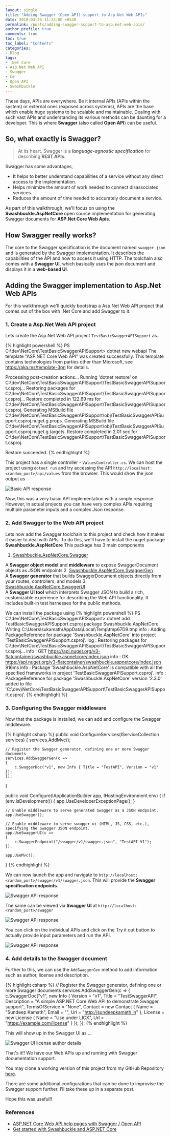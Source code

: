 ```yaml
---
layout: single
title: "Adding Swagger (Open API) support to Asp.Net Web APIs"
date: 2018-03-25 11:23:00 +0530
permalink: /posts/adding-swagger-support-to-asp.net-web-apis/
author_profile: true
comments: true
toc: true
toc_label: "Contents"
categories: 
- Blog
tags:
- .Net Core
- Asp.Net Web API
- Swagger
- C#
- Open API
- Swashbuckle
---
```


These days, APIs are everywhere. Be it internal APIs (APIs within the system) or external ones (exposed across systems), APIs are the base which enable huge systems to be scalable and maintainable. Dealing with such vast APIs and understanding its various methods can be daunting for a developer. This is where **Swagger** (also called **Open API**) can be useful. 

## So, what exactly is Swagger?
> At its heart, Swagger is a ***language-agnostic specification*** for describing **REST APIs**.

Swagger has some advantages,
* It helps to better understand capabilities of a service without any direct access to the implementation. 
* Helps minimize the amount of work needed to connect disassociated services.
* Reduces the amount of time needed to accurately document a service.

As part of this walkthrough, we'll focus on using the **Swashbuckle.AspNetCore** open source implementation for generating Swagger documents for **ASP.Net Core Web Apis**.

## How Swagger really works?
The core to the Swagger specification is the document named `swagger.json` and is generated by the Swagger implementation. It describes the capabilities of the API and how to access it using HTTP.
The toolchain also comes with a **Swagger UI**, which basically uses the json document and displays it in a **web-based UI**.

## Adding the Swagger implementation to Asp.Net Web APIs
For this walkthrough we'll quickly bootstrap a Asp.Net Web API project that comes out of the box with .Net Core and add Swagger to it.

### 1. Create a Asp.Net Web API project
Lets create the Asp.Net Web API project `TestBasicSwaggerAPISupport` as..

{% highlight powershell %}
PS C:\dev\NetCore\TestBasicSwaggerAPISupport> dotnet new webapi
The template "ASP.NET Core Web API" was created successfully.
This template contains technologies from parties other than Microsoft, see https://aka.ms/template-3pn for details.

Processing post-creation actions...
Running 'dotnet restore' on C:\dev\NetCore\TestBasicSwaggerAPISupport\TestBasicSwaggerAPISupport.csproj...
  Restoring packages for C:\dev\NetCore\TestBasicSwaggerAPISupport\TestBasicSwaggerAPISupport.csproj...
  Restore completed in 122.69 ms for C:\dev\NetCore\TestBasicSwaggerAPISupport\TestBasicSwaggerAPISupport.csproj.
  Generating MSBuild file C:\dev\NetCore\TestBasicSwaggerAPISupport\obj\TestBasicSwaggerAPISupport.csproj.nuget.g.props.
  Generating MSBuild file C:\dev\NetCore\TestBasicSwaggerAPISupport\obj\TestBasicSwaggerAPISupport.csproj.nuget.g.targets.
  Restore completed in 2.01 sec for C:\dev\NetCore\TestBasicSwaggerAPISupport\TestBasicSwaggerAPISupport.csproj.

Restore succeeded.
{% endhighlight %}

This project has a single controller - `ValuesController.cs`.
We can host the project using `dotnet run` and try accessing the API `http://localhost:<random_port>/api/values` from the browser.
This would show the json output as 

![Basic API response]({{site.url}}/assets/images/blogs/APIResponse.jpg)

Now, this was a very basic API implementation with a simple response. However, in actual projects you can have very complex APIs requiring multiple parameter inputs and a complex Json response. 

### 2. Add Swagger to the Web API project
Lets now add the Swagger toolchain to this project and check how it makes it easier to deal with APIs.
To do this, we'll have to install the nuget package **Swashbuckle.AspNetCore**
This package has 3 main components
1. [Swashbuckle.AspNetCore.Swagger](https://www.nuget.org/packages/Swashbuckle.AspNetCore.Swagger/)  

A **Swagger object model** and **middleware** to expose SwaggerDocument objects as JSON endpoints
2. [Swashbuckle.AspNetCore.SwaggerGen](https://www.nuget.org/packages/Swashbuckle.AspNetCore.SwaggerGen/)  
A **Swagger generator** that builds SwaggerDocument objects directly from your routes, controllers, and models
3. [Swashbuckle.AspNetCore.SwaggerUI](https://www.nuget.org/packages/Swashbuckle.AspNetCore.SwaggerUI/)  
A **Swagger UI tool** which interprets Swagger JSON to build a rich, customizable experience for describing the Web API functionality. It includes built-in test harnesses for the public methods.

We can install the package using 
{% highlight powershell %}
PS C:\dev\NetCore\TestBasicSwaggerAPISupport> dotnet add TestBasicSwaggerAPISupport.csproj package Swashbuckle.AspNetCore
  Writing C:\Users\sukamath\AppData\Local\Temp\tmp67D9.tmp
info : Adding PackageReference for package 'Swashbuckle.AspNetCore' into project 'TestBasicSwaggerAPISupport.csproj'.
log  : Restoring packages for C:\dev\NetCore\TestBasicSwaggerAPISupport\TestBasicSwaggerAPISupport.csproj...
info :   GET https://api.nuget.org/v3-flatcontainer/swashbuckle.aspnetcore/index.json
info :   OK https://api.nuget.org/v3-flatcontainer/swashbuckle.aspnetcore/index.json 916ms
info : Package 'Swashbuckle.AspNetCore' is compatible with all the specified frameworks in project 'TestBasicSwaggerAPISupport.csproj'.
info : PackageReference for package 'Swashbuckle.AspNetCore' version '2.3.0' added to file 'C:\dev\NetCore\TestBasicSwaggerAPISupport\TestBasicSwaggerAPISupport.csproj'.
{% endhighlight %}

### 3. Configuring the Swagger middleware
Now that the package is installed, we can add and configure the Swagger middleware.

{% highlight csharp %}
public void ConfigureServices(IServiceCollection services)
{
    services.AddMvc();

    // Register the Swagger generator, defining one or more Swagger documents
    services.AddSwaggerGen(c =>
    {
        c.SwaggerDoc("v1", new Info { Title = "TestAPI", Version = "v1" });
    });
}

public void Configure(IApplicationBuilder app, IHostingEnvironment env)
{
    if (env.IsDevelopment())
    {
        app.UseDeveloperExceptionPage();
    }

    // Enable middleware to serve generated Swagger as a JSON endpoint.
    app.UseSwagger();

    // Enable middleware to serve swagger-ui (HTML, JS, CSS, etc.), specifying the Swagger JSON endpoint.
    app.UseSwaggerUI(c =>
    {
        c.SwaggerEndpoint("/swagger/v1/swagger.json", "TestAPI V1");
    });

    app.UseMvc();
}
{% endhighlight %}

We can now launch the app and navigate to `http://localhost:<random_port>/swagger/v1/swagger.json`.
This will provide the **Swagger specification endpoints**.

![Swagger API response]({{site.url}}/assets/images/blogs/SwaggerAPIResponse.jpg)

The same can be viewed via **Swagger UI** at `http://localhost:<random_port>/swagger`

![Swagger API response]({{site.url}}/assets/images/blogs/SwaggerUIResponse.jpg)

You can click on the individual APIs and click on the Try it out button to actually provide input parameters and run the API.

![Swagger API response]({{site.url}}/assets/images/blogs/SwaggerUIDrillDown.jpg)

### 4. Add details to the Swagger document  

Further to this, we can use the `AddSwaggerGen` method to add information such as author, license and description.

{% highlight csharp %}
// Register the Swagger generator, defining one or more Swagger documents
services.AddSwaggerGen(c =>
{
    c.SwaggerDoc("v1", new Info
    {
        Version = "v1",
        Title = "TestSwaggerAPI",
        Description = "A simple ASP.NET Core Web API to demonstrate Swagger support",
        TermsOfService = "None",
        Contact = new Contact { Name = "Sundeep Kamath", Email = "", Url = "http://sundeepkamath.in" },
        License = new License { Name = "Use under LICX", Url = "https://example.com/license" }
    });
});
{% endhighlight %}

This will show up in the Swagger UI as ...

![Swagger UI license author details]({{site.url}}/assets/images/blogs/SwaggerAPIAuthorLicenseDetails.jpg)

That's it!! We have our Web APIs up and running with Swagger documentation support.  

You may clone a working version of this project from my GitHub Repository [here](https://github.com/sundeepkamath/TestBasicSwaggerAPISupport).  

There are some additional configurations that can be done to improvise the Swagger support further. I'll take these up in a separate post.

Hope this was useful!!

### References
* [ASP.NET Core Web API help pages with Swagger / Open API](https://docs.microsoft.com/en-us/aspnet/core/tutorials/web-api-help-pages-using-swagger)
* [Get started with Swashbuckle and ASP.NET Core](https://docs.microsoft.com/en-us/aspnet/core/tutorials/getting-started-with-swashbuckle?tabs=visual-studio-code%2Cvisual-studio-code-xml)


